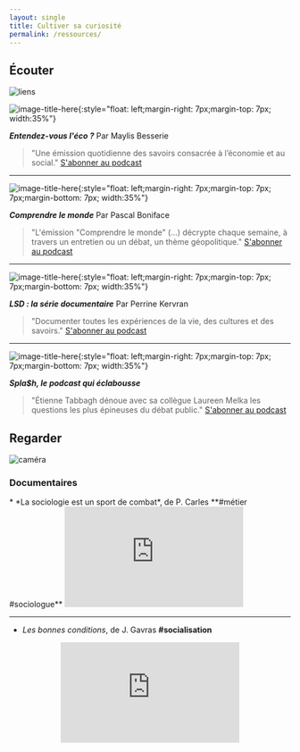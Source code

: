 ```yaml
---
layout: single
title: Cultiver sa curiosité
permalink: /ressources/
---
```


## Écouter

![liens](https://ya7yal.github.io/assets/atari.jpg)

![image-title-here](https://cdn.radiofrance.fr/s3/cruiser-production/2018/10/365a6329-a869-4321-be73-1a1475a1b038/838_entendez_vous_l_eco.jpg){:style="float: left;margin-right: 7px;margin-top: 7px; width:35%"}

_**Entendez-vous l'éco ?**_ Par Maylis Besserie
>"Une émission quotidienne des savoirs consacrée à l’économie et au social."
[S'abonner au podcast](https://podcasts.apple.com/fr/podcast/entendez-vous-léco/id300710113)

-------

![image-title-here](http://www.pascalboniface.com/wp-content/uploads/2018/03/v-064A2464.jpg){:style="float: left;margin-right: 7px;margin-top: 7px;  7px;margin-bottom: 7px; width:35%"}

_**Comprendre le monde**_ Par Pascal Boniface
>"L'émission "Comprendre le monde" (...) décrypte chaque semaine, à travers un entretien ou un débat, un thème géopolitique."
[S'abonner au podcast](https://podcasts.apple.com/nz/podcast/comprendre-le-monde/id1281935791)

-------

![image-title-here](https://cdn.radiofrance.fr/s3/cruiser-production/2019/01/56220fd0-d13e-4cb8-95e3-0f971dd0f06e/838_franceculture_10177_lsd_la_srrie_documentaire.jpg){:style="float: left;margin-right: 7px;margin-top: 7px;  7px;margin-bottom: 7px; width:35%"}

**_LSD : la série documentaire_** Par Perrine Kervran

>"Documenter toutes les expériences de la vie, des cultures et des savoirs."
[S'abonner au podcast](https://podcasts.apple.com/fr/podcast/lsd-la-série-documentaire/id390167127)

-------

![image-title-here](https://content.production.cdn.art19.com/images/2c/35/d6/35/2c35d635-3e00-4dbc-af0f-434b5eaf895b/12abc00c59522471ebcb8bf4aedae43ed7eacd1c342a67253ef561da593b0f351d6123118a545e7436b14d4c53a03dcf5bfe85ba00728192ccbfe4660d565c6a.jpeg){:style="float: left;margin-right: 7px;margin-top: 7px;  7px;margin-bottom: 7px; width:35%"}

_**Spla$h, le podcast qui éclabousse**_
>"Étienne Tabbagh dénoue avec sa collègue Laureen Melka les questions les plus épineuses du débat public."
[S'abonner au podcast](https://podcasts.apple.com/fr/podcast/splash/id1295839054?ls=1&mt=2)

## Regarder

![caméra](https://ya7yal.github.io/assets/video.jpg)

### Documentaires

<div class="video-responsive">
* *La sociologie est un sport de combat*, de P. Carles **#métier #sociologue**
<iframe width="320" height="180" src="https://www.youtube.com/embed/1fHwbBw32aM" frameborder="0" allow="accelerometer; autoplay; encrypted-media; gyroscope; picture-in-picture" allowfullscreen></iframe>
</div>

-------

* *Les bonnes conditions*, de J. Gavras **#socialisation**
<div class="video-responsive">
<iframe title="Les&#x20;bonnes&#x20;conditions" allowfullscreen="true" style="transition-duration:0;transition-property:no;margin:0 auto;position:relative;display:block;background-color:#000000;" frameborder="0" scrolling="no" width="320" height="180" src="https://www.arte.tv/player/v5/index.php?lang=fr_FR&json_url=https%3A%2F%2Fapi.arte.tv%2Fapi%2Fplayer%2Fv2%2Fconfig%2Ffr%2F066346-000-A&autostart=false&mute=0"></iframe>
</div>
